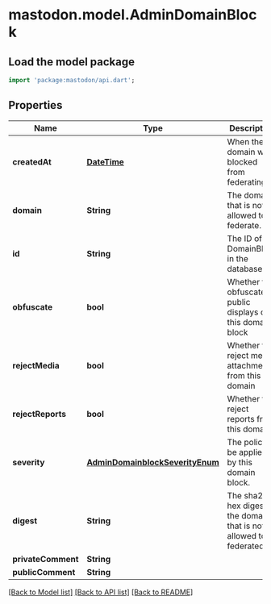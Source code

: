 # mastodon.model.AdminDomainBlock

## Load the model package
```dart
import 'package:mastodon/api.dart';
```

## Properties
Name | Type | Description | Notes
------------ | ------------- | ------------- | -------------
**createdAt** | [**DateTime**](DateTime.md) | When the domain was blocked from federating. | 
**domain** | **String** | The domain that is not allowed to federate. | 
**id** | **String** | The ID of the DomainBlock in the database. | 
**obfuscate** | **bool** | Whether to obfuscate public displays of this domain block | 
**rejectMedia** | **bool** | Whether to reject media attachments from this domain | 
**rejectReports** | **bool** | Whether to reject reports from this domain | 
**severity** | [**AdminDomainblockSeverityEnum**](AdminDomainblockSeverityEnum.md) | The policy to be applied by this domain block. | 
**digest** | **String** | The sha256 hex digest of the domain that is not allowed to federated. | [optional] 
**privateComment** | **String** |  | [optional] 
**publicComment** | **String** |  | [optional] 

[[Back to Model list]](../README.md#documentation-for-models) [[Back to API list]](../README.md#documentation-for-api-endpoints) [[Back to README]](../README.md)


